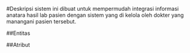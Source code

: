 #Deskripsi
sistem ini dibuat untuk mempermudah integrasi informasi anatara hasil lab pasien dengan sistem yang di kelola oleh dokter yang manangani pasien tersebut.

##Entitas



##Atribut


